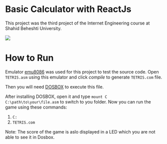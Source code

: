 # Basic Calculator with ReactJs
This project was the third project of the Internet Engineering course at Shahid Beheshti University.


![](https://github.com/mohammadhashemii/Microprocessors_Assembly_Course/blob/master/Project-3/sample.gif)

# How to Run

Emulator [emu8086](https://download.cnet.com/Emu8086-Microprocessor-Emulator/3000-2069_4-10392690.html) was used for this project to test the source code. Open `TETRIS.asm` using this emulator and click *compile* to generate `TETRIS.com` file.

Then you will need [DOSBOX](https://www.dosbox.com/download.php?main=1) to execute this file.

After installing DOSBOX, open it and type `mount C C:\path\to\your\file.asm` to switch to you folder. Now you can run the game using these commands:

 1. `C:`
 2. `TETRIS.com` 

Note: The score of the game is aslo displayed in a LED which you are not able to see it in Dosbox.

